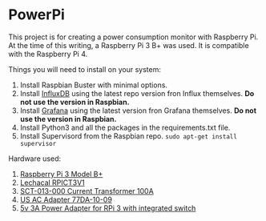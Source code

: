 # PowerPi
This project is for creating a power consumption monitor with Raspberry Pi. At the time of this writing, a Raspberry Pi 3 B+ was used. It is compatible with the Raspberry Pi 4.

Things you will need to install on your system:

1. Install Raspbian Buster with minimal options.
2. Install [InfluxDB](https://www.influxdata.com/blog/running-the-tick-stack-on-a-raspberry-pi/) using the latest repo version fron Influx themselves. **Do not use the version in Raspbian.**
3. Install [Grafana](https://grafana.com/grafana/download/6.3.0?platform=arm) using the latest version fron Grafana themselves. **Do not use the version in Raspbian.**
4. Install Python3 and all the packages in the requirements.txt file.
5. Install Supervisord from the Raspbian repo. `sudo apt-get install supervisor`

Hardware used:

1. [Raspberry Pi 3 Model B+](https://www.raspberrypi.org/products/raspberry-pi-3-model-b-plus/)
2. [Lechacal RPICT3V1](http://lechacal.com/wiki/index.php/RPICT3V1)
3. [SCT-013-000 Current Transformer 100A](https://www.amazon.com/CTYRZCH-SCT-013-000-Non-invasive-Current-Transformer/dp/B01C5JL5IY)
4. [US AC Adapter 77DA-10-09](http://lechacalshop.com/gb/internetofthing/54-usacac.html)
5. [5v 3A Power Adapter for RPi 3 with integrated switch](https://www.amazon.com/Yuconn-Charger-Adapter-Raspberry-SoundLink/dp/B071YC2T9S)